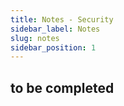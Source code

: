 ```yaml
---
title: Notes - Security
sidebar_label: Notes
slug: notes
sidebar_position: 1
---
```


## to be completed
